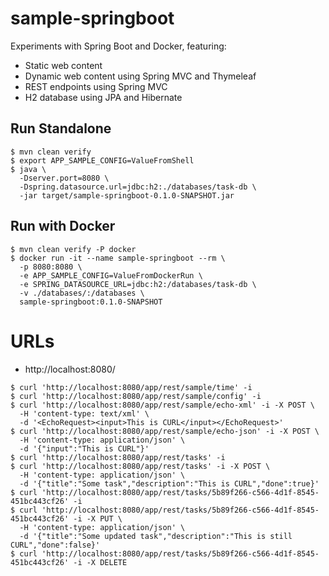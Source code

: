 # sample-springboot

Experiments with Spring Boot and Docker, featuring:

- Static web content
- Dynamic web content using Spring MVC and Thymeleaf
- REST endpoints using Spring MVC
- H2 database using JPA and Hibernate

## Run Standalone

~~~
$ mvn clean verify
$ export APP_SAMPLE_CONFIG=ValueFromShell
$ java \
  -Dserver.port=8080 \
  -Dspring.datasource.url=jdbc:h2:./databases/task-db \
  -jar target/sample-springboot-0.1.0-SNAPSHOT.jar
~~~

## Run with Docker

~~~
$ mvn clean verify -P docker
$ docker run -it --name sample-springboot --rm \
  -p 8080:8080 \
  -e APP_SAMPLE_CONFIG=ValueFromDockerRun \
  -e SPRING_DATASOURCE_URL=jdbc:h2:/databases/task-db \
  -v ./databases/:/databases \
  sample-springboot:0.1.0-SNAPSHOT
~~~

# URLs

- http://localhost:8080/

~~~
$ curl 'http://localhost:8080/app/rest/sample/time' -i
$ curl 'http://localhost:8080/app/rest/sample/config' -i
$ curl 'http://localhost:8080/app/rest/sample/echo-xml' -i -X POST \
  -H 'content-type: text/xml' \
  -d '<EchoRequest><input>This is CURL</input></EchoRequest>'
$ curl 'http://localhost:8080/app/rest/sample/echo-json' -i -X POST \
  -H 'content-type: application/json' \
  -d '{"input":"This is CURL"}'
$ curl 'http://localhost:8080/app/rest/tasks' -i
$ curl 'http://localhost:8080/app/rest/tasks' -i -X POST \
  -H 'content-type: application/json' \
  -d '{"title":"Some task","description":"This is CURL","done":true}'
$ curl 'http://localhost:8080/app/rest/tasks/5b89f266-c566-4d1f-8545-451bc443cf26' -i
$ curl 'http://localhost:8080/app/rest/tasks/5b89f266-c566-4d1f-8545-451bc443cf26' -i -X PUT \
  -H 'content-type: application/json' \
  -d '{"title":"Some updated task","description":"This is still CURL","done":false}'
$ curl 'http://localhost:8080/app/rest/tasks/5b89f266-c566-4d1f-8545-451bc443cf26' -i -X DELETE
~~~
